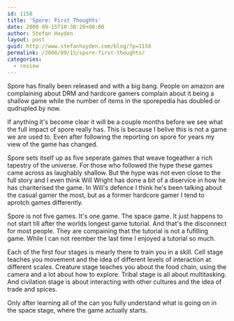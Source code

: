 ```yaml
---
id: 1158
title: 'Spore: First Thoughts'
date: 2008-09-15T10:38:20+00:00
author: Stefan Hayden
layout: post
guid: http://www.stefanhayden.com/blog/?p=1158
permalink: /2008/09/15/spore-first-thoughts/
categories:
  - review
---
```

Spore has finally been released and with a big bang. People on amazon are complaining about DRM and hardcore gamers complain about it being a shallow game while the number of items in the sporepedia has doubled or qudrupled by now.

If anything it's become clear it will be a couple months before we see what the full impact of spore really has. This is because I belive this is not a game we are used to. Even after following the reporting on spore for years my view of the game has changed.

Spore sets itself up as five seperate games that weave togeather a rich tapestry of the universe. For those who followed the hype these games came across as laughably shallow. But the hype was not even close to the full story and I even think Will Wright has done a bit of a diservice in how he has chariterised the game. In Will's defence I think he's been talking about the casual gamer the most, but as a former hardcore gamer I tend to aprotch games differently.

Spore is not five games. It's one game. The space game. It just happens to not start till after the worlds longest game tutorial. And that's the disconnect for most people. They are compaining that the tutorial is not a fufilling game. While I can not reember the last time I enjoyed a tutorial so much.

Each of the first four stages is mearly there to train you in a skill. Cell stage teaches you movement and the idea of different levels of interaction at different scales. Creature stage teaches you about the food chain, using the camera and a lot about how to explore. Tribal stage is all about multitasking. And civilation stage is about interacting with other cultures and the idea of trade and spices.

Only after learning all of the can you fully understand what is going on in the space stage, where the game actually starts.